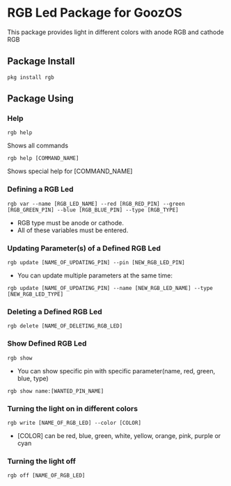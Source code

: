 # RGB Led Package for GoozOS
This package provides light in different colors with anode RGB and cathode RGB
## Package Install
```shell
pkg install rgb
```
## Package Using

### Help
```shell
rgb help
```
Shows all commands
```shell
rgb help [COMMAND_NAME]
```
Shows special help for [COMMAND_NAME]


### Defining a RGB Led
```shell
rgb var --name [RGB_LED_NAME] --red [RGB_RED_PIN] --green [RGB_GREEN_PIN] --blue [RGB_BLUE_PIN] --type [RGB_TYPE]
```
* RGB type must be anode or cathode.
* All of these variables must be entered.
### Updating Parameter(s) of a Defined RGB Led
```shell
rgb update [NAME_OF_UPDATING_PIN] --pin [NEW_RGB_LED_PIN]
``` 
* You can update multiple parameters at the same time: 
```shell
rgb update [NAME_OF_UPDATING_PIN] --name [NEW_RGB_LED_NAME] --type [NEW_RGB_LED_TYPE]
```

### Deleting a Defined RGB Led
```shell
rgb delete [NAME_OF_DELETING_RGB_LED]
```

### Show Defined RGB Led
```shell
rgb show
```
* You can show specific pin with specific parameter(name, red, green, blue, type)
```shell
rgb show name:[WANTED_PIN_NAME]
```

### Turning the light on in different colors
```shell 
rgb write [NAME_OF_RGB_LED] --color [COLOR]
```
* [COLOR] can be red, blue, green, white, yellow, orange, pink, purple or cyan

### Turning the light off
```shell 
rgb off [NAME_OF_RGB_LED]
```

